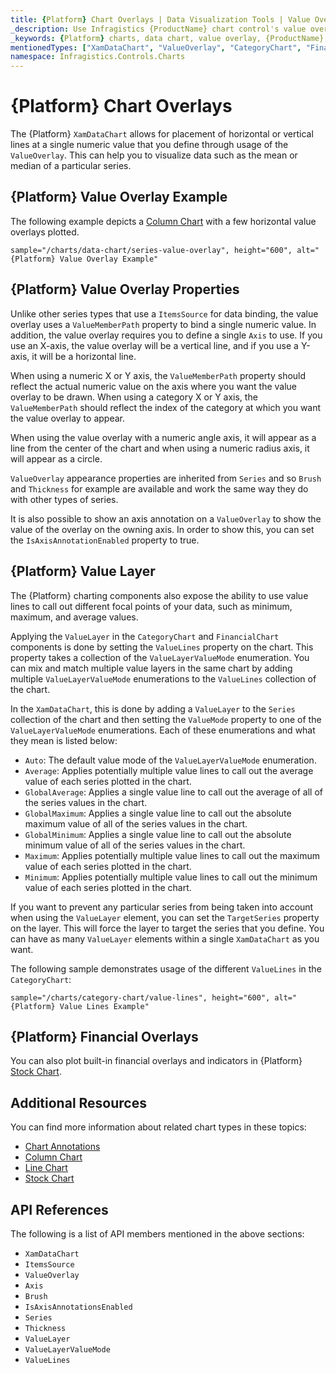 ```yaml
---
title: {Platform} Chart Overlays | Data Visualization Tools | Value Overlay | Infragistics
_description: Use Infragistics {ProductName} chart control's value overlay feature to place horizontal or vertical lines at a single numeric value. Learn about our {ProductName} graph types!
_keywords: {Platform} charts, data chart, value overlay, {ProductName}, Infragistics
mentionedTypes: ["XamDataChart", "ValueOverlay", "CategoryChart", "FinancialChart"]
namespace: Infragistics.Controls.Charts
---
```


# {Platform} Chart Overlays

The {Platform} `XamDataChart` allows for placement of horizontal or vertical lines at a single numeric value that you define through usage of the `ValueOverlay`. This can help you to visualize data such as the mean or median of a particular series.

## {Platform} Value Overlay Example

The following example depicts a [Column Chart](../types/column-chart.md) with a few horizontal value overlays plotted.

`sample="/charts/data-chart/series-value-overlay", height="600", alt="{Platform} Value Overlay Example"`


<div class="divider--half"></div>

## {Platform} Value Overlay Properties

Unlike other series types that use a `ItemsSource` for data binding, the value overlay uses a `ValueMemberPath` property to bind a single numeric value. In addition, the value overlay requires you to define a single `Axis` to use. If you use an X-axis, the value overlay will be a vertical line, and if you use a Y-axis, it will be a horizontal line.

When using a numeric X or Y axis, the `ValueMemberPath` property should reflect the actual numeric value on the axis where you want the value overlay to be drawn. When using a category X or Y axis, the `ValueMemberPath` should reflect the index of the category at which you want the value overlay to appear.

When using the value overlay with a numeric angle axis, it will appear as a line from the center of the chart and when using a numeric radius axis, it will appear as a circle.

`ValueOverlay` appearance properties are inherited from `Series` and so `Brush` and `Thickness` for example are available and work the same way they do with other types of series.

It is also possible to show an axis annotation on a `ValueOverlay` to show the value of the overlay on the owning axis. In order to show this, you can set the `IsAxisAnnotationEnabled` property to true.

## {Platform} Value Layer

The {Platform} charting components also expose the ability to use value lines to call out different focal points of your data, such as minimum, maximum, and average values.

Applying the `ValueLayer` in the `CategoryChart` and `FinancialChart` components is done by setting the `ValueLines` property on the chart. This property takes a collection of the `ValueLayerValueMode` enumeration. You can mix and match multiple value layers in the same chart by adding multiple `ValueLayerValueMode` enumerations to the `ValueLines` collection of the chart.

In the `XamDataChart`, this is done by adding a `ValueLayer` to the `Series` collection of the chart and then setting the `ValueMode` property to one of the `ValueLayerValueMode` enumerations. Each of these enumerations and what they mean is listed below:

- `Auto`: The default value mode of the `ValueLayerValueMode` enumeration.
- `Average`: Applies potentially multiple value lines to call out the average value of each series plotted in the chart.
- `GlobalAverage`: Applies a single value line to call out the average of all of the series values in the chart.
- `GlobalMaximum`: Applies a single value line to call out the absolute maximum value of all of the series values in the chart.
- `GlobalMinimum`: Applies a single value line to call out the absolute minimum value of all of the series values in the chart.
- `Maximum`: Applies potentially multiple value lines to call out the maximum value of each series plotted in the chart.
- `Minimum`: Applies potentially multiple value lines to call out the minimum value of each series plotted in the chart.

If you want to prevent any particular series from being taken into account when using the `ValueLayer` element, you can set the `TargetSeries` property on the layer. This will force the layer to target the series that you define. You can have as many `ValueLayer` elements within a single `XamDataChart` as you want.

The following sample demonstrates usage of the different `ValueLines` in the `CategoryChart`:

`sample="/charts/category-chart/value-lines", height="600", alt="{Platform} Value Lines Example"`

<div class="divider--half"></div>

## {Platform} Financial Overlays

You can also plot built-in financial overlays and indicators in {Platform} [Stock Chart](../types/stock-chart.md).

## Additional Resources

You can find more information about related chart types in these topics:

- [Chart Annotations](chart-annotations.md)
- [Column Chart](../types/area-chart.md)
- [Line Chart](../types/line-chart.md)
- [Stock Chart](../types/stock-chart.md)

## API References

The following is a list of API members mentioned in the above sections:

- `XamDataChart`
- `ItemsSource`
- `ValueOverlay`
- `Axis`
- `Brush`
- `IsAxisAnnotationsEnabled`
- `Series`
- `Thickness`
- `ValueLayer`
- `ValueLayerValueMode`
- `ValueLines`
